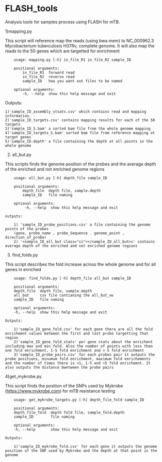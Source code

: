 # FLASH_tools
Analysis tools for samples process using FLASH for mTB. 

1)mapping.py

This script will reference map the reads (using bwa mem) to NC_000962.3 Mycobacterium tuberculosis H37Rv, complete genome. It will also map the reads to the 50 genes which are targetted for enrichment

        usage: mapping.py [-h] in_file_R1 in_file_R2 sample_ID

		positional arguments:
	  		in_file_R1  forward read
	  		in_file_R2  reverse read
	 	 	sample_ID   how you want out files to be named

		optional arguments:
	  		-h, --help  show this help message and exit

Outputs: 

	1)'sample_ID_assembly_stsats.csv' which contains read and mapping information.
	2)'sample_ID_targets.csv' contains mapping results for each of the 50 targets
	3)'sample_ID_S.bam' a sorted bam file from the whole genome mapping
	4)'sample_ID_targets_S.bam' sorted bam file from reference mapping ot target genes
	5)'sample_ID.depth' a file containing the depth at all points in the whole genome

2) all_but.py

This scripts finds the genome position of the probes and the average depth of the enriched and not enriched genome regions

		usage: all_but.py [-h] depth_file sample_ID

		positional arguments:
	  		depth_file  depth file, sample.depth
	  		sample_ID   file naming

		optional arguments:
	 		 -h, --help  show this help message and exit

	outputs: 

		1) 'sample_ID_probe_positions.csv' a file containing the genome points of the probes
		(gene, probe_name , probe_Sequence . genome_point , direction_of_probe)
		2) '<sample_ID_all_but class="cs"></sample_ID_all_but>v' contains average depth of the enriched and not enriched genome regions


3) find_folds.py

This script describes the fold increase across the whole genome and for all genes in enriched

		usage: find_folds.py [-h] depth_file all_but sample_ID

		positional arguments:
		depth_file  depth file, sample.depth
		all_but     csv file contianing the all_but_av
		sample_ID   file naming

		optional arguments:
		-h, --help  show this help message and exit

	Outputs:

		1)'sample_ID_gene_fold.csv' for each gene there are all the fold enrichemnt values between the first and last probe targetting that region
		2)'sample_ID_gene_fold_stats' per gene stats about the enrichent including max and min fold. Also the number of points with less than one fold enrichment, 1-5 fold enrichment and > 5 fold enrichment
		3)'sample_ID_probe_pairs.csv' for each probes pair it outputs the probe positions, minumum fold enrichment, maximum fold enrichements and the number of times there is <1, 1-5 and >5 fold enrichemnt. It also outputs the distance bwetween the probe pairs
 		

4)get_mykrobe.py

This script finds the position of the SNPs used by Mykrobe (https://www.mykrobe.com) for mTB resistance testing


		usage: get_mykrobe_targets.py [-h] depth_file_fold sample_ID

		positional arguments:
		depth_file_fold  depth fold file, sample_fold.depth
		sample_ID        file naming

		optional arguments:
		-h, --help       show this help message and exit

	Outputs:

		1)'sample_ID_mykrobe_fold.csv' for each gene it outputs the genome position of the SNP used by Mykrobe and the depth at that point in the genome
